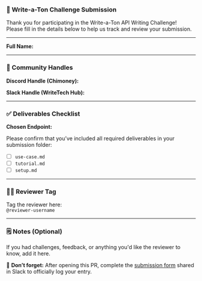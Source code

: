 ### 📝 Write-a-Ton Challenge Submission

Thank you for participating in the Write-a-Ton API Writing Challenge!  
Please fill in the details below to help us track and review your submission.

---

**Full Name:**  
<!-- Enter your full name -->

---

### 👥 Community Handles

**Discord Handle (Chimoney):**
<!-- Enter your Chimoney community Discord handle (e.g., @zaycodes) -->

**Slack Handle (WriteTech Hub):**  
<!-- Enter your WriteTech Hub community Slack handle (e.g., @zaycodes) -->

---

### ✅ Deliverables Checklist

**Chosen Endpoint:**  
<!-- e.g., Create Interledger wallet address -->

Please confirm that you’ve included all required deliverables in your submission folder:

- [ ] `use-case.md`
- [ ] `tutorial.md`
- [ ] `setup.md`

---

### 🧑‍⚖️ Reviewer Tag

Tag the reviewer here:  
`@reviewer-username`

---

### 🗒️ Notes (Optional)

If you had challenges, feedback, or anything you'd like the reviewer to know, add it here.

<!-- You can delete this section if not needed -->

🔗 **Don’t forget:** After opening this PR, complete the [submission form](#) shared in Slack to officially log your entry.
